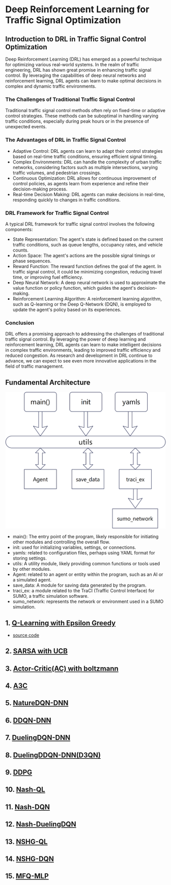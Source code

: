 # Deep Reinforcement Learning for Traffic Signal Optimization

## Introduction to DRL in Traffic Signal Control Optimization

Deep Reinforcement Learning (DRL) has emerged as a powerful technique for optimizing various real-world systems. In the realm of traffic engineering, DRL has shown great promise in enhancing traffic signal control. By leveraging the capabilities of deep neural networks and reinforcement learning, DRL agents can learn to make optimal decisions in complex and dynamic traffic environments.


### The Challenges of Traditional Traffic Signal Control

Traditional traffic signal control methods often rely on fixed-time or adaptive control strategies. These methods can be suboptimal in handling varying traffic conditions, especially during peak hours or in the presence of unexpected events.

### The Advantages of DRL in Traffic Signal Control
- Adaptive Control: DRL agents can learn to adapt their control strategies based on real-time traffic conditions, ensuring efficient signal timing.
- Complex Environments: DRL can handle the complexity of urban traffic networks, considering factors such as multiple intersections, varying traffic volumes, and pedestrian crossings.
- Continuous Optimization: DRL allows for continuous improvement of control policies, as agents learn from experience and refine their decision-making process.
- Real-time Decision Making: DRL agents can make decisions in real-time, responding quickly to changes in traffic conditions.

### DRL Framework for Traffic Signal Control

A typical DRL framework for traffic signal control involves the following components:

- State Representation: The agent's state is defined based on the current traffic conditions, such as queue lengths, occupancy rates, and vehicle counts.
- Action Space: The agent's actions are the possible signal timings or phase sequences.
- Reward Function: The reward function defines the goal of the agent. In traffic signal control, it could be minimizing congestion, reducing travel time, or improving fuel efficiency.
- Deep Neural Network: A deep neural network is used to approximate the value function or policy function, which guides the agent's decision-making.
- Reinforcement Learning Algorithm: A reinforcement learning algorithm, such as Q-learning or the Deep Q-Network (DQN), is employed to update the agent's policy based on its experiences.

### Conclusion
DRL offers a promising approach to addressing the challenges of traditional traffic signal control. By leveraging the power of deep learning and reinforcement learning, DRL agents can learn to make intelligent decisions in complex traffic environments, leading to improved traffic efficiency and reduced congestion. As research and development in DRL continue to advance, we can expect to see even more innovative applications in the field of traffic management.

## Fundamental Architecture 

![Architecture](resources/image.png)

- main(): The entry point of the program, likely responsible for initiating other modules and controlling the overall flow.
- init: used for initializing variables, settings, or connections.
- yamls: related to configuration files, perhaps using YAML format for storing settings.
- utils: A utility module, likely providing common functions or tools used by other modules.
-  Agent: related to an agent or entity within the program, such as an AI or a simulated agent.
- save_data: A module for saving data generated by the program.
- traci_ex: a module related to the TraCI (Traffic Control Interface) for SUMO, a traffic simulation software.
- sumo_network: represents the network or environment used in a SUMO simulation.

## 1. [Q-Learning with Epsilon Greedy](./QL-epsilon_greedy/readme.md)

- [source code](QL-epsilon_greedy/)

## 2. [SARSA with UCB](SARSA_UCB/readme.md)

## 3. [Actor-Critic(AC) with boltzmann](Actor-Critic(AC)_boltzmann/readme.md)

## 4. [A3C](A3C/readme.md)

## 5. [NatureDQN-DNN](NatureDQN-DNN/readme.md)

## 6. [DDQN-DNN](DDQN-DNN/readme.md)

## 7. [DuelingDQN-DNN](DuelingDQN-DNN/readme.md)

## 8. [DuelingDDQN-DNN(D3QN)](DuelingDDQN-DNN(D3QN)/readme.md)

## 9. [DDPG](DDPG/readme.md)

## 10. [Nash-QL](Nash-QL/readme.md)

## 11. [Nash-DQN](Nash-DQN/readme.md)

## 12. [Nash-DuelingDQN](Nash-DuelingDQN/readme.md)

## 13. [NSHG-QL](NSHG-QL/readme.md)

## 14. [NSHG-DQN](NSHG-DQN/readme.md)

## 15. [MFQ-MLP](MFQ-MLP/readme.md)







